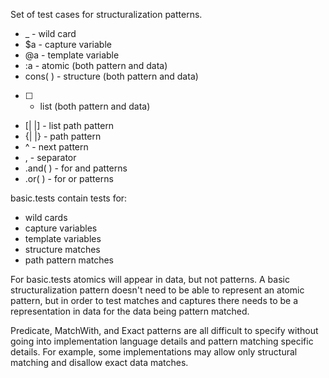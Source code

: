 Set of test cases for structuralization patterns.

* _ - wild card
* $a - capture variable
* @a - template variable
* :a - atomic (both pattern and data)
* cons( ) - structure (both pattern and data)
* [ ] - list (both pattern and data)
* [| |] - list path pattern
* {| |} - path pattern
* ^ - next pattern
* , - separator
* .and( ) - for and patterns
* .or( ) - for or patterns

basic.tests contain tests for:
* wild cards
* capture variables
* template variables
* structure matches
* path pattern matches

For basic.tests atomics will appear in data, but not patterns.  A basic structuralization pattern doesn't need to
be able to represent an atomic pattern, but in order to test matches and captures there needs to be a representation
in data for the data being pattern matched.

Predicate, MatchWith, and Exact patterns are all difficult to specify without going into implementation language details
and pattern matching specific details.  For example, some implementations may allow only structural matching and 
disallow exact data matches.